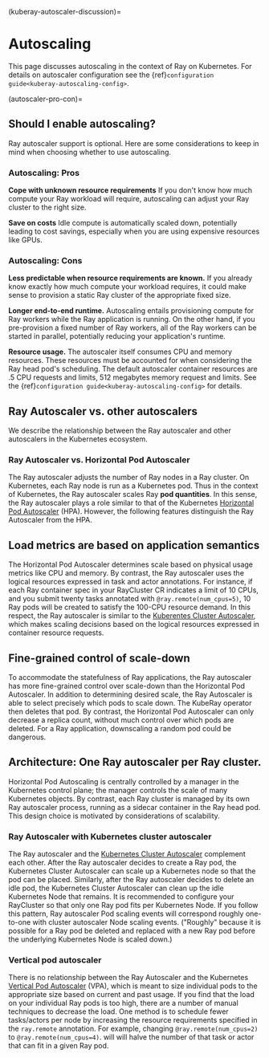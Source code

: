(kuberay-autoscaler-discussion)=
# Autoscaling
This page discusses autoscaling in the context of Ray on Kubernetes.
For details on autoscaler configuration see the {ref}`configuration guide<kuberay-autoscaling-config>`.

(autoscaler-pro-con)=
## Should I enable autoscaling?
Ray autoscaler support is optional.
Here are some considerations to keep in mind when choosing whether to use autoscaling.

### Autoscaling: Pros
**Cope with unknown resource requirements** If you don't know how much compute your Ray
workload will require, autoscaling can adjust your Ray cluster to the right size.

**Save on costs** Idle compute is automatically scaled down, potentially leading to cost savings,
especially when you are using expensive resources like GPUs.

### Autoscaling: Cons
**Less predictable when resource requirements are known.** If you already know exactly
how much compute your workload requires, it could make sense to provision a static Ray cluster
of the appropriate fixed size.

**Longer end-to-end runtime.** Autoscaling entails provisioning compute for Ray workers
while the Ray application is running. On the other hand, if you pre-provision a fixed
number of Ray workers, all of the Ray workers can be started in parallel, potentially reducing your application's
runtime.

**Resource usage.** The autoscaler itself consumes CPU and memory resources.
These resources must be accounted for when considering the Ray head pod's scheduling.
The default autoscaler container resources are .5 CPU requests and limits, 512 megabytes memory request and limits.
See the {ref}`configuration guide<kuberay-autoscaling-config>` for details.

## Ray Autoscaler vs. other autoscalers
We describe the relationship between the Ray autoscaler and other autoscalers in the Kubernetes
ecosystem.

### Ray Autoscaler vs. Horizontal Pod Autoscaler
The Ray autoscaler adjusts the number of Ray nodes in a Ray cluster.
On Kubernetes, each Ray node is run as a Kubernetes pod. Thus in the context of Kubernetes,
the Ray autoscaler scales Ray **pod quantities**. In this sense, the Ray autoscaler
plays a role similar to that of the Kubernetes
[Horizontal Pod Autoscaler](https://kubernetes.io/docs/tasks/run-application/horizontal-pod-autoscale/) (HPA).
However, the following features distinguish the Ray Autoscaler from the HPA.
## Load metrics are based on application semantics
The Horizontal Pod Autoscaler determines scale based on physical usage metrics like CPU
and memory. By contrast, the Ray autoscaler uses the logical resources expressed in
task and actor annotations. For instance, if each Ray container spec in your RayCluster CR indicates
a limit of 10 CPUs, and you submit twenty tasks annotated with `@ray.remote(num_cpus=5)`,
10 Ray pods will be created to satisfy the 100-CPU resource demand.
In this respect, the Ray autoscaler is similar to the
[Kuberentes Cluster Autoscaler](https://github.com/kubernetes/autoscaler/tree/master/cluster-autoscaler),
which makes scaling decisions based on the logical resources expressed in container
resource requests.
## Fine-grained control of scale-down
To accommodate the statefulness of Ray applications, the Ray autoscaler has more
fine-grained control over scale-down than the Horizontal Pod Autoscaler. In addition to
determining desired scale, the Ray Autoscaler is able to select precisely which pods
to scale down. The KubeRay operator then deletes that pod.
By contrast, the Horizontal Pod Autoscaler can only decrease a replica count, without much
control over which pods are deleted. For a Ray application, downscaling a random
pod could be dangerous.
## Architecture: One Ray autoscaler per Ray cluster.
Horizontal Pod Autoscaling is centrally controlled by a manager in the Kubernetes control plane;
the manager controls the scale of many Kubernetes objects.
By contrast, each Ray cluster is managed by its own Ray autoscaler process,
running as a sidecar container in the Ray head pod. This design choice is motivated
by considerations of scalability.

### Ray Autoscaler with Kubernetes cluster autoscaler
The Ray autoscaler and the
[Kubernetes Cluster Autoscaler](https://github.com/kubernetes/autoscaler/tree/master/cluster-autoscaler) complement each other.
After the Ray autoscaler decides to create a Ray pod, the Kubernetes Cluster Autoscaler
can scale up a Kubernetes node so that the pod can be placed.
Similarly, after the Ray autoscaler decides to delete an idle pod, the Kubernetes
Cluster Autoscaler can clean up the idle Kubernetes Node that remains.
It is recommended to configure your RayCluster so that only one Ray pod fits per Kubernetes Node.
If you follow this pattern, Ray autoscaler Pod scaling events will correspond roughly one-to-one with cluster autoscaler
Node scaling events. ("Roughly" because it is possible for a Ray pod be deleted and replaced
with a new Ray pod before the underlying Kubernetes Node is scaled down.)


### Vertical pod autoscaler
There is no relationship between the Ray Autoscaler and the Kubernetes
[Vertical Pod Autoscaler](https://github.com/kubernetes/autoscaler/tree/master/vertical-pod-autoscaler) (VPA),
which is meant to size individual pods to the appropriate size based on current and past usage.
If you find that the load on your individual Ray pods is too high, there are a number
of manual techniques to decrease the load.
One method is to schedule fewer tasks/actors per node by increasing the resource
requirements specified in the `ray.remote` annotation.
For example, changing `@ray.remote(num_cpus=2)` to `@ray.remote(num_cpus=4)`.
will will halve the number of that task or actor that can fit in a given Ray pod.
